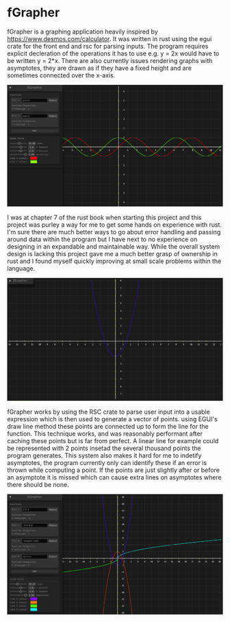 # fGrapher
fGrapher is a graphing application heavily inspired by https://www.desmos.com/calculator. It was written in rust using the egui crate for the front end and rsc for parsing inputs. The program requires explicit decleration of the operations it has to use e.g. y = 2x would have to be written y = 2*x. There are also currently issues rendering graphs with asymptotes, they are drawn as if they have a fixed height and are sometimes connected over the x-axis.

<img src="fgimg/Screenshot (39).png" alt="Image description">

I was at chapter 7 of the rust book when starting this project and this project was purley a way for me to get some hands on experience with rust. I'm sure there are much better ways to go about error handling and passing around data within the program but I have next to no experience on designing in an expandable and maintainable way. While the overall system design is lacking this project gave me a much better grasp of ownership in rust and I found myself quickly improving at small scale problems within the language. 

<img src="fgimg/Screenshot (40).png" alt="Image description">

fGrapher works by using the RSC crate to parse user input into a usable expression which is then used to generate a vector of points. using EGUI's draw line method these points are connected up to form the line for the function. This technique works, and was reasonably performant after caching these points but is far from perfect. A linear line for example could be represented with 2 points insetad the several thousand points the program generates. This system also makes it hard for me to indetify asymptotes, the program currently only can identify these if an error is thrown while computing a point. If the points are just slightly after or before an asymptote it is missed which can cause extra lines on asymptotes where there should be none.

<img src="fgimg/Screenshot (41).png" alt="Image description">
